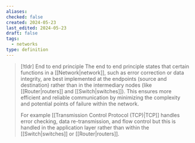 ```yaml
---
aliases: 
checked: false
created: 2024-05-23
last_edited: 2024-05-23
draft: false
tags:
  - networks
type: definition
---
```

>[!tldr] End to end principle
> The end to end principle states that certain functions in a [[Network|network]], such as error correction or data integrity, are best implemented at the endpoints (source and destination) rather than in the intermediary nodes (like [[Router|routers]] and [[Switch|switches]]). This ensures more efficient and reliable communication by minimizing the complexity and potential points of failure within the network.
> 
> For example [[Transmission Control Protocol (TCP)|TCP]] handles error checking, data re-transmission, and flow control but this is handled in the application layer rather than within the [[Switch|switches]] or [[Router|routers]].

